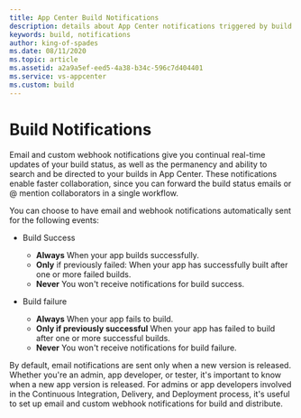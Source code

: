 ```yaml
---
title: App Center Build Notifications
description: details about App Center notifications triggered by build outcomes.
keywords: build, notifications
author: king-of-spades
ms.date: 08/11/2020
ms.topic: article
ms.assetid: a2a9a5ef-eed5-4a38-b34c-596c7d404401
ms.service: vs-appcenter
ms.custom: build
---
```


# Build Notifications
Email and custom webhook notifications give you continual real-time updates of your build status, as well as the permanency and ability to search and be directed to your builds in App Center. These notifications enable faster collaboration, since you can forward the build status emails or @ mention collaborators in a single workflow.

You can choose to have email and webhook notifications automatically sent for the following events:

- Build Success
   * **Always** When your app builds successfully.
   * **Only** if previously failed: When your app has successfully built after one or more failed builds.
   * **Never** You won't receive notifications for build success.

- Build failure
   * **Always** When your app fails to build.
   * **Only if previously successful** When your app has failed to build after one or more successful builds.
   * **Never** You won't receive notifications for build failure.

By default, email notifications are sent only when a new version is released. Whether you're an admin, app developer, or tester, it's important to know when a new app version is released. For admins or app developers involved in the Continuous Integration, Delivery, and Deployment process, it's useful to set up email and custom webhook notifications for build and distribute.